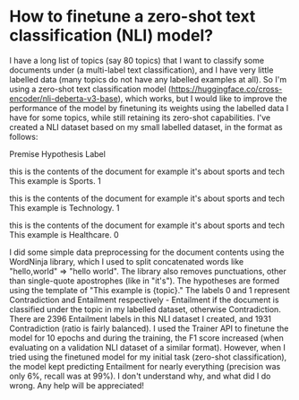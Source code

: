 
# How to finetune a zero-shot text classification (NLI) model?

I have a long list of topics (say 80 topics) that I want to classify some documents under (a multi-label text classification), and I have very little labelled data (many topics do not have any labelled examples at all).
So I'm using a zero-shot text classification model (https://huggingface.co/cross-encoder/nli-deberta-v3-base), which works, but I would like to improve the performance of the model by finetuning its weights using the labelled data I have for some topics, while still retaining its zero-shot capabilities.
I've created a NLI dataset based on my small labelled dataset, in the format as follows:




Premise
Hypothesis
Label




this is the contents of the document for example it's about sports and tech
This example is Sports.
1


this is the contents of the document for example it's about sports and tech
This example is Technology.
1


this is the contents of the document for example it's about sports and tech
This example is Healthcare.
0




I did some simple data preprocessing for the document contents using the WordNinja library, which I used to split concatenated words like "hello,world" => "hello world". The library also removes punctuations, other than single-quote apostrophes (like in "it's"). The hypotheses are formed using the template of "This example is {topic}."
The labels 0 and 1 represent Contradiction and Entailment respectively - Entailment if the document is classified under the topic in my labelled dataset, otherwise Contradiction. There are 2396 Entailment labels in this NLI dataset I created, and 1931 Contradiction (ratio is fairly balanced).
I used the Trainer API to finetune the model for 10 epochs and during the training, the F1 score increased (when evaluating on a validation NLI dataset of a similar format). However, when I tried using the finetuned model for my initial task (zero-shot classification), the model kept predicting Entailment for nearly everything (precision was only 6%, recall was at 99%). I don't understand why, and what did I do wrong.
Any help will be appreciated!

        